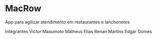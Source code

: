 # MacRow
App para agilizar atendimento em restaurantes e lanchonetes 

Integrantes
Victor Masumoto
Matheus Elias
Renan Martins
Edgar Gomes
